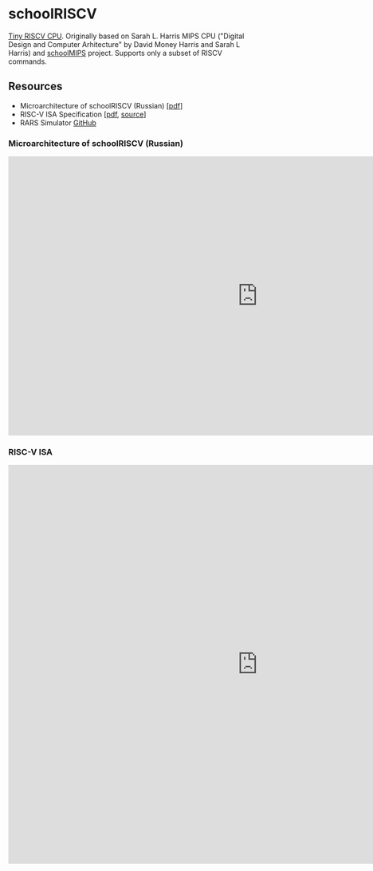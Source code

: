 
# schoolRISCV

[Tiny RISCV CPU](https://github.com/zhelnio/schoolRISCV). Originally based on Sarah L. Harris MIPS CPU ("Digital Design and Computer Arhitecture" by David Money Harris and Sarah L Harris) and [schoolMIPS](https://github.com/MIPSfpga/schoolMIPS) project. Supports only a subset of RISCV commands.

## Resources

- Microarchitecture of schoolRISCV (Russian) [[pdf](doc/slides_ru.pdf)]
- RISC-V ISA Specification [[pdf](doc/riscv-spec-20191213.pdf), [source](https://riscv.org/technical/specifications/)]
- RARS Simulator [GitHub](https://github.com/TheThirdOne/rars)

### Microarchitecture of schoolRISCV (Russian)

<iframe src="https://zhelnio.github.io/test/slides.html" style="width: 1000px; height: 560px; border: 0px"></iframe>

### RISC-V ISA

<embed src="https://drive.google.com/viewerng/
viewer?embedded=true&url=https://zhelnio.github.io/test/doc/riscv-spec-20191213.pdf" width="1000" height="800">
